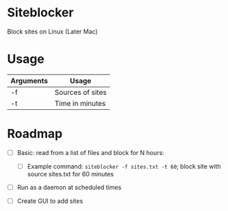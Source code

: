# Siteblocker
 
Block sites on Linux (Later Mac)

# Usage

| Arguments   | Usage            |
| ----------- | -----------      |
| -f          | Sources of sites |
| -t          | Time in minutes  |

# Roadmap

- [ ] Basic: read from a list of files and block for N hours: 
    - [ ] Example command: `siteblocker -f sites.txt -t 60`; block site with source sites.txt for 60 minutes
- [ ] Run as a daemon at scheduled times
- [ ] Create GUI to add sites


